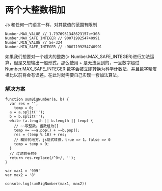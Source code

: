 # 两个大整数相加

Js 和任何一门语言一样，对其数值的范围有限制

```
Number.MAX_VALUE // 1.7976931348623157e+308
Number.MAX_SAFE_INTEGER // 9007199254740991
Number.MIN_VALUE // 5e-324
Number.MIN_SAFE_INTEGER // -9007199254740991
```

如果我们想要对一个超大的整数(> Number.MAX_SAFE_INTEGER)进行加法运算，但是又想输出一般形式，那么使用 + 是无法达到的，一旦数字超过 Number.MAX_SAFE_INTEGER 数字会被立即转换为科学计数法，并且数字精度相比以前将会有误差。在此时就需要自己实现一套加法算法。

### 解决方案

```
function sumBigNumber(a, b) {
  var res = '',
    temp = 0;
  a = a.split('');
  b = b.split('');
  while (a.length || b.length || temp) {
    // ~~取整数，当数组为[]
    temp += ~~a.pop() + ~~b.pop();
    res = (temp % 10) + res;
    // 精妙的地方，js隐式转换，true => 1，false => 0
    temp = temp > 9;
  }
  // 过滤前头的0
  return res.replace(/^0+/, '');
}

var max1 = '999'
var max2 = '8'

console.log(sumBigNumber(max1, max2))
```
